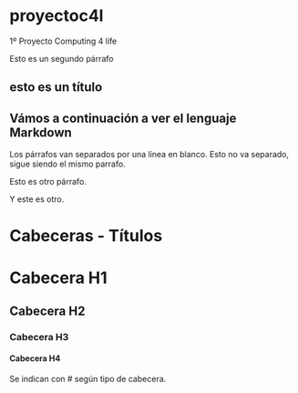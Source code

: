 # proyectoc4l
1º Proyecto Computing 4 life 

Esto es un segundo párrafo

## esto es un título

## Vámos a continuación a ver el lenguaje Markdown

Los párrafos van separados por una línea en blanco.
Esto no va separado, sigue siendo el mismo parrafo.

Esto es otro párrafo.

Y este es otro.

# Cabeceras - Títulos

# Cabecera H1
## Cabecera H2
### Cabecera H3
#### Cabecera H4
Se indican con # según tipo de cabecera.

